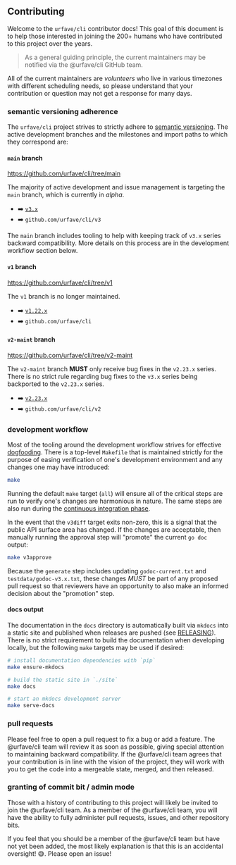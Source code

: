 ## Contributing

Welcome to the `urfave/cli` contributor docs! This goal of this document is to help those
interested in joining the 200+ humans who have contributed to this project over the years.

> As a general guiding principle, the current maintainers may be notified via the
> @urfave/cli GitHub team.

All of the current maintainers are *volunteers* who live in various timezones with
different scheduling needs, so please understand that your contribution or question may
not get a response for many days.

### semantic versioning adherence

The `urfave/cli` project strives to strictly adhere to [semantic
versioning](https://semver.org/spec/v2.0.0.html). The active development branches and the
milestones and import paths to which they correspond are:

#### `main` branch

<https://github.com/urfave/cli/tree/main>

The majority of active development and issue management is targeting the `main` branch,
which is currently in *alpha*.

- :arrow_right: [`v3.x`](https://github.com/urfave/cli/milestone/5)
- :arrow_right: `github.com/urfave/cli/v3`

The `main` branch includes tooling to help with keeping track of `v3.x` series backward
compatibility. More details on this process are in the development workflow section below.

#### `v1` branch

<https://github.com/urfave/cli/tree/v1>

The `v1` branch is no longer maintained.

- :arrow_right: [`v1.22.x`](https://github.com/urfave/cli/milestone/11)
- :arrow_right: `github.com/urfave/cli`

#### `v2-maint` branch

<https://github.com/urfave/cli/tree/v2-maint>

The `v2-maint` branch **MUST** only receive bug fixes in the `v2.23.x` series. There is no
strict rule regarding bug fixes to the `v3.x` series being backported to the `v2.23.x`
series.

- :arrow_right: [`v2.23.x`](https://github.com/urfave/cli/milestone/16)
- :arrow_right: `github.com/urfave/cli/v2`

### development workflow

Most of the tooling around the development workflow strives for effective
[dogfooding](https://en.wikipedia.org/wiki/Eating_your_own_dog_food). There is a top-level
`Makefile` that is maintained strictly for the purpose of easing verification of one's
development environment and any changes one may have introduced:

```sh
make
```

Running the default `make` target (`all`) will ensure all of the critical steps are run to
verify one's changes are harmonious in nature. The same steps are also run during the
[continuous integration
phase](https://github.com/urfave/cli/blob/main/.github/workflows/cli.yml).

In the event that the `v3diff` target exits non-zero, this is a signal that the public API
surface area has changed. If the changes are acceptable, then manually running the
approval step will "promote" the current `go doc` output:

```sh
make v3approve
```

Because the `generate` step includes updating `godoc-current.txt` and
`testdata/godoc-v3.x.txt`, these changes *MUST* be part of any proposed pull request so
that reviewers have an opportunity to also make an informed decision about the "promotion"
step.

#### docs output

The documentation in the `docs` directory is automatically built via `mkdocs` into a
static site and published when releases are pushed (see [RELEASING](./RELEASING/)). There
is no strict requirement to build the documentation when developing locally, but the
following `make` targets may be used if desired:

```sh
# install documentation dependencies with `pip`
make ensure-mkdocs
```

```sh
# build the static site in `./site`
make docs
```

```sh
# start an mkdocs development server
make serve-docs
```

### pull requests

Please feel free to open a pull request to fix a bug or add a feature. The @urfave/cli
team will review it as soon as possible, giving special attention to maintaining backward
compatibility. If the @urfave/cli team agrees that your contribution is in line with the
vision of the project, they will work with you to get the code into a mergeable state,
merged, and then released.

### granting of commit bit / admin mode

Those with a history of contributing to this project will likely be invited to join the
@urfave/cli team. As a member of the @urfave/cli team, you will have the ability to fully
administer pull requests, issues, and other repository bits.

If you feel that you should be a member of the @urfave/cli team but have not yet been
added, the most likely explanation is that this is an accidental oversight! :sweat_smile:.
Please open an issue!

<!--
vim:tw=90
-->
